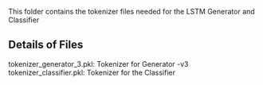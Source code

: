 This folder contains the tokenizer files needed for the LSTM Generator and Classifier

## Details of Files <br>
tokenizer_generator_3.pkl: Tokenizer for Generator -v3
tokenizer_classifier.pkl: Tokenizer for the Classifier
